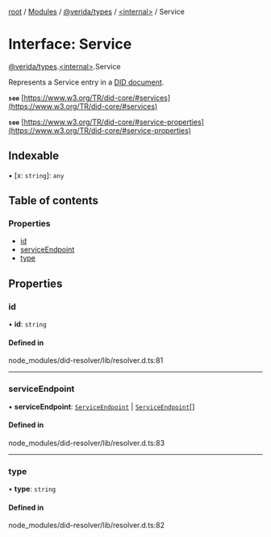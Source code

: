 [root](../README.md) / [Modules](../modules.md) / [@verida/types](../modules/verida_types.md) / [<internal\>](../modules/verida_types._internal_.md) / Service

# Interface: Service

[@verida/types](../modules/verida_types.md).[<internal\>](../modules/verida_types._internal_.md).Service

Represents a Service entry in a [DID document](https://www.w3.org/TR/did-core/#did-document-properties).

**`see`** [https://www.w3.org/TR/did-core/#services](https://www.w3.org/TR/did-core/#services)

**`see`** [https://www.w3.org/TR/did-core/#service-properties](https://www.w3.org/TR/did-core/#service-properties)

## Indexable

▪ [x: `string`]: `any`

## Table of contents

### Properties

- [id](verida_types._internal_.Service.md#id)
- [serviceEndpoint](verida_types._internal_.Service.md#serviceendpoint)
- [type](verida_types._internal_.Service.md#type)

## Properties

### id

• **id**: `string`

#### Defined in

node_modules/did-resolver/lib/resolver.d.ts:81

___

### serviceEndpoint

• **serviceEndpoint**: [`ServiceEndpoint`](../modules/verida_types._internal_.md#serviceendpoint) \| [`ServiceEndpoint`](../modules/verida_types._internal_.md#serviceendpoint)[]

#### Defined in

node_modules/did-resolver/lib/resolver.d.ts:83

___

### type

• **type**: `string`

#### Defined in

node_modules/did-resolver/lib/resolver.d.ts:82
